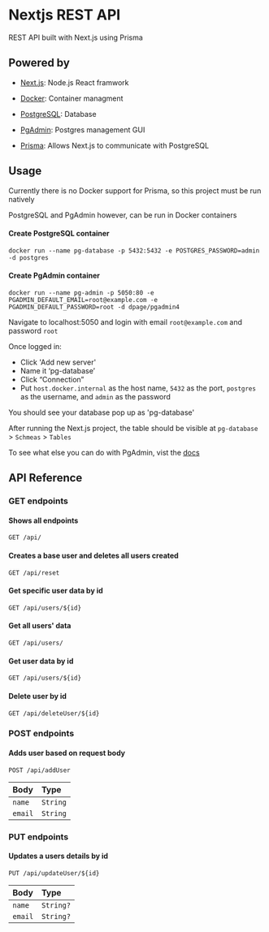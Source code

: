 
# Nextjs REST API

REST API built with Next.js using Prisma

## Powered by

- [Next.js](https://nextjs.org): Node.js React framwork

- [Docker](https://www.docker.com): Container managment

- [PostgreSQL](https://www.postgresql.org): Database

- [PgAdmin](https://www.pgadmin.org): Postgres management GUI

- [Prisma](https://www.prisma.io): Allows Next.js to communicate with PostgreSQL
 
## Usage

Currently there is no Docker support for Prisma, so this project must be run natively

PostgreSQL and PgAdmin however, can be run in Docker containers

#### Create PostgreSQL container
```
docker run --name pg-database -p 5432:5432 -e POSTGRES_PASSWORD=admin -d postgres
```

####  Create PgAdmin container
```
docker run --name pg-admin -p 5050:80 -e PGADMIN_DEFAULT_EMAIL=root@example.com -e PGADMIN_DEFAULT_PASSWORD=root -d dpage/pgadmin4
```

Navigate to localhost:5050 and login with email `root@example.com` and password `root`

Once logged in:
- Click 'Add new server'
- Name it ‘pg-database’
- Click “Connection”
- Put `host.docker.internal` as the host name, `5432` as the port, `postgres` as the username, and `admin` as the password

You should see your database pop up as 'pg-database'

After running the Next.js project, the table should be visible at `pg-database` > `Schmeas` > `Tables`

To see what else you can do with PgAdmin, vist the [docs](https://www.pgadmin.org/docs/pgadmin4/latest/index.html)
## API Reference


### GET endpoints

#### Shows all endpoints

```
GET /api/
```

#### Creates a base user and deletes all users created
```
GET /api/reset
```

#### Get specific user data by id

```
GET /api/users/${id}
```

#### Get all users' data

```
GET /api/users/
```

#### Get user data by id

```
GET /api/users/${id}
```

#### Delete user by id

```
GET /api/deleteUser/${id}
```


### POST endpoints

#### Adds user based on request body

```
POST /api/addUser
```

| Body | Type |
| :-------- | :------- |
| `name`      | `String` |
| `email`      | `String` |


### PUT endpoints

#### Updates a users details by id

```
PUT /api/updateUser/${id}
```
| Body | Type |
| :-------- | :------- |
| `name`      | `String?` |
| `email`      | `String?` |
